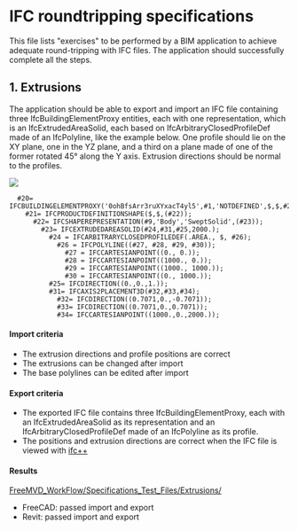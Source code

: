 # IFC roundtripping specifications

This file lists "exercises" to be performed by a BIM application to achieve adequate round-tripping 
with IFC files. The application should successfully complete all the steps.

## 1. Extrusions

The application should be able to export and import an IFC file containing three IfcBuildingElementProxy entities, each with one representation, which is an IfcExtrudedAreaSolid, each based on IfcArbitraryClosedProfileDef made of an IfcPolyline, like the example below. One profile should lie on the XY plane, one in the YZ plane, and a third on a plane made of one of the former rotated 45° along the Y axis. Extrusion directions should be normal to the profiles.

![](https://github.com/OpeningDesign/FreeMVD_WorkFlow/blob/master/Specifications_Test_Files/Extrusions/Extrusions_example.png)

```
  #20= IFCBUILDINGELEMENTPROXY('0ohBfsArr3ruXYxacT4yl5',#1,'NOTDEFINED',$,$,#2,#21,$,.NOTDEFINED.);
    #21= IFCPRODUCTDEFINITIONSHAPE($,$,(#22));
      #22= IFCSHAPEREPRESENTATION(#9,'Body','SweptSolid',(#23));
        #23= IFCEXTRUDEDAREASOLID(#24,#31,#25,2000.);
          #24 = IFCARBITRARYCLOSEDPROFILEDEF(.AREA., $, #26);
            #26 = IFCPOLYLINE((#27, #28, #29, #30));
              #27 = IFCCARTESIANPOINT((0., 0.));
              #28 = IFCCARTESIANPOINT((1000., 0.));
              #29 = IFCCARTESIANPOINT((1000., 1000.));
              #30 = IFCCARTESIANPOINT((0., 1000.));
          #25= IFCDIRECTION((0.,0.,1.));
          #31= IFCAXIS2PLACEMENT3D(#32,#33,#34);
            #32= IFCDIRECTION((0.7071,0.,-0.7071));
            #33= IFCDIRECTION((0.7071,0.,0.7071));
            #34= IFCCARTESIANPOINT((1000.,0.,2000.));
```

#### Import criteria

* The extrusion directions and profile positions are correct
* The extrusions can be changed after import
* The base polylines can be edited after import

#### Export criteria

* The exported IFC file contains three IfcBuildingElementProxy, each with an IfcExtrudedAreaSolid as its representation and an IfcArbitraryClosedProfileDef made of an IfcPolyline as its profile.
* The positions and extrusion directions are correct when the IFC file is viewed with [ifc++](http://ifcquery.com)

#### Results
[FreeMVD_WorkFlow/Specifications_Test_Files/Extrusions/](https://github.com/OpeningDesign/FreeMVD_WorkFlow/tree/master/Specifications_Test_Files/Extrusions)

* FreeCAD: passed import and export
* Revit: passed import and export
